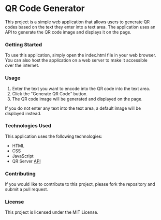 # QR Code Generator
This project is a simple web application that allows users to generate QR codes based on the text they enter into a text area. The application uses an API to generate the QR code image and displays it on the page.

### Getting Started
To use this application, simply open the index.html file in your web browser. You can also host the application on a web server to make it accessible over the internet.

### Usage
1. Enter the text you want to encode into the QR code into the text area.
2. Click the "Generate QR Code" button.
3. The QR code image will be generated and displayed on the page.

If you do not enter any text into the text area, a default image will be displayed instead.

### Technologies Used
This application uses the following technologies:

- HTML
- CSS
- JavaScript
- QR Server [API](https://api.qrserver.com/v1/create-qr-code/)

### Contributing
If you would like to contribute to this project, please fork the repository and submit a pull request.

### License
This project is licensed under the MIT License. 
